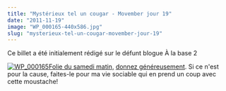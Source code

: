 ```yaml
---
title: "Mystérieux tel un cougar - Movember jour 19"
date: "2011-11-19"
image: "WP_000165-440x586.jpg"
slug: "mysterieux-tel-un-cougar-movember-jour-19"
---
```


Ce billet a été initialement rédigé sur le défunt blogue À la base 2

[![](images/WP_000165-440x586.jpg "WP_000165")Folie du samedi matin,](https://fred.dev/?attachment_id=6042) [donnez généreusement](https://oocz.net/l). Si ce n'est pour la cause, faites-le pour ma vie sociable qui en prend un coup avec cette moustache!

